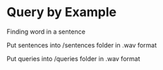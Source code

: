 # Query by Example

Finding word in a sentence

Put sentences into /sentences folder in .wav format

Put queries into /queries folder in .wav format
